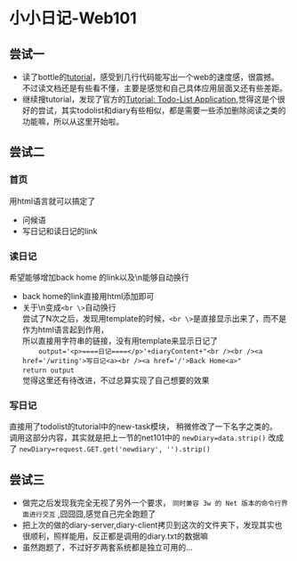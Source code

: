# 小小日记-Web101

## 尝试一
- 读了bottle的[tutorial](bottlepy.org/docs/dev/tutorial.html)，感受到几行代码能写出一个web的速度感，很震撼。  
不过读文档还是有些看不懂，主要是感觉和自己具体应用层面又还有些差距。  
- 继续搜tutorial，发现了官方的[Tutorial: Todo-List Application](http://bottlepy.org/docs/dev/tutorial_app.html),觉得这是个很好的尝试，其实todolist和diary有些相似，都是需要一些添加删除阅读之类的功能嘛，所以从这里开始啦。

## 尝试二
### 首页
用html语言就可以搞定了
- 问候语
- 写日记和读日记的link

### 读日记
希望能够增加back home 的link以及\n能够自动换行  
- back home的link直接用html添加即可
- 关于\n变成```<br \>```自动换行  
尝试了N次之后，发现用template的时候，```<br \>```是直接显示出来了，而不是作为html语言起到作用，  
所以直接用字符串的链接，没有用template来显示日记了  
```    output='<p>====日记====</p>'+diaryContent+"<br /><br /><a href='/writing'>写日记<a><br /><a href='/'>Back Home<a>"```  
```return output```  
觉得这里还有待改进，不过总算实现了自己想要的效果

### 写日记
直接用了todolist的tutorial中的new-task模块，  稍微修改了一下名字之类的。   
调用这部分内容，其实就是把上一节的net101中的
```newDiary=data.strip()``` 改成了
```newDiary=request.GET.get('newdiary', '').strip()```

## 尝试三
- 做完之后发现我完全无视了另外一个要求，
```同时兼容 3w 的 Net 版本的命令行界面进行交互``` ,囧囧囧,感觉自己完全跑题了  
- 把上次的做的diary-server,diary-client拷贝到这次的文件夹下，发现其实也很顺利，照样能用，反正都是调用的diary.txt的数据嘛 
- 虽然跑题了，不过好歹两套系统都是独立可用的...
